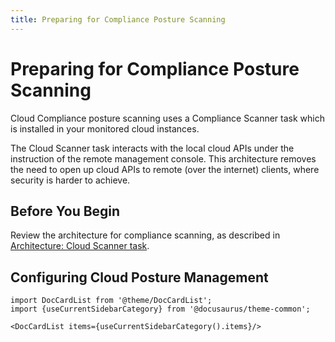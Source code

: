 ```yaml
---
title: Preparing for Compliance Posture Scanning
---
```


# Preparing for Compliance Posture Scanning

Cloud Compliance posture scanning uses a Compliance Scanner task which is installed in your monitored cloud instances.  

The Cloud Scanner task interacts with the local cloud APIs under the instruction of the remote management console. This architecture removes the need to open up cloud APIs to remote (over the internet) clients, where security is harder to achieve.

## Before You Begin

Review the architecture for compliance scanning, as described in [Architecture: Cloud Scanner task](/docs/architecture/cloudscanner).


## Configuring Cloud Posture Management

```mdx-code-block
import DocCardList from '@theme/DocCardList';
import {useCurrentSidebarCategory} from '@docusaurus/theme-common';

<DocCardList items={useCurrentSidebarCategory().items}/>
```